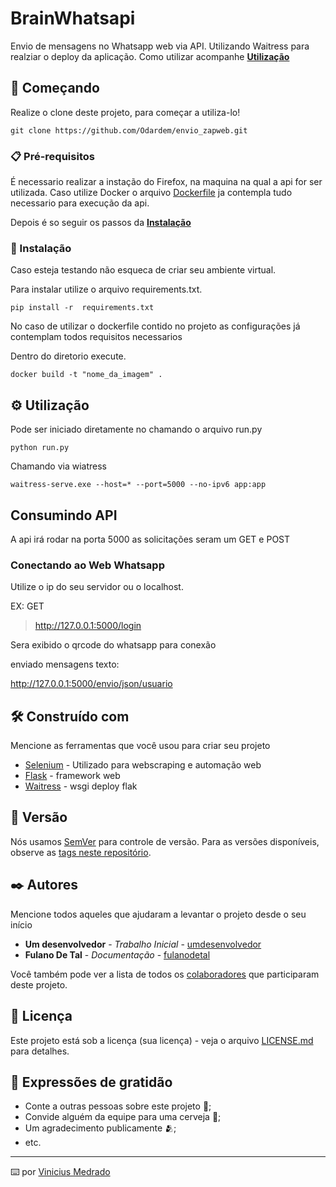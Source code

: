 # BrainWhatsapi

Envio de mensagens no Whatsapp web via API. 
Utilizando Waitress para realziar o deploy da aplicação.
Como utilizar acompanhe **[Utilização](#⚙️-utilização)**

## 🚀 Começando

Realize o clone deste projeto, para começar a utiliza-lo!

```
git clone https://github.com/Odardem/envio_zapweb.git
```

### 📋 Pré-requisitos

É necessario realizar a instação do Firefox, na maquina na qual a api for ser utilizada.
Caso utilize Docker o arquivo [Dockerfile](https://github.com/Odardem/envio_zapweb/blob/main/Dockerfile) ja contempla tudo necessario para execução da api.

Depois é so seguir os passos da **[Instalação](#🔧-instalação)**

### 🔧 Instalação

Caso esteja testando não esqueca de criar seu ambiente virtual.

Para instalar utilize o arquivo requirements.txt. 

```
pip install -r  requirements.txt

```

No caso de utilizar o dockerfile contido no projeto as configurações já contemplam todos requisitos necessarios

Dentro do diretorio execute.

```
docker build -t "nome_da_imagem" .
```

## ⚙️ Utilização

Pode ser iniciado diretamente no chamando o arquivo run.py

``` 
python run.py
```

Chamando via wiatress

```
waitress-serve.exe --host=* --port=5000 --no-ipv6 app:app
```

## Consumindo API

A api irá rodar na porta 5000 as solicitações seram um GET e POST

### Conectando ao Web Whatsapp

Utilize o ip do seu servidor ou o localhost.

EX: GET

> http://127.0.0.1:5000/login

Sera exibido o qrcode do whatsapp para conexão

enviado mensagens texto:

http://127.0.0.1:5000/envio/json/usuario



## 🛠️ Construído com

Mencione as ferramentas que você usou para criar seu projeto

* [Selenium](https://www.selenium.dev) - Utilizado para webscraping e automação web
* [Flask](https://flask.palletsprojects.com/en/3.0.x/) - framework web
* [Waitress](https://docs.pylonsproject.org/projects/waitress/en/stable/) - wsgi deploy flak


## 📌 Versão

Nós usamos [SemVer](http://semver.org/) para controle de versão. Para as versões disponíveis, observe as [tags neste repositório](https://github.com/suas/tags/do/projeto). 

## ✒️ Autores

Mencione todos aqueles que ajudaram a levantar o projeto desde o seu início

* **Um desenvolvedor** - *Trabalho Inicial* - [umdesenvolvedor](https://github.com/linkParaPerfil)
* **Fulano De Tal** - *Documentação* - [fulanodetal](https://github.com/linkParaPerfil)

Você também pode ver a lista de todos os [colaboradores](https://github.com/usuario/projeto/colaboradores) que participaram deste projeto.

## 📄 Licença

Este projeto está sob a licença (sua licença) - veja o arquivo [LICENSE.md](https://github.com/usuario/projeto/licenca) para detalhes.

## 🎁 Expressões de gratidão

* Conte a outras pessoas sobre este projeto 📢;
* Convide alguém da equipe para uma cerveja 🍺;
* Um agradecimento publicamente 🫂;
* etc.


---
⌨️ por [Vinicius Medrado](https://gist.github.com/Odardem) 